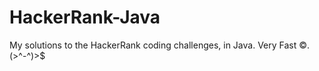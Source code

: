 # HackerRank-Java

My solutions to the HackerRank coding challenges, in Java. Very Fast ©️. (>^-^)>$
